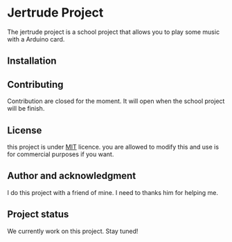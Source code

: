 # Jertrude Project

The jertrude project is a school project that allows you to play some music with a Arduino card.

## Installation

## Contributing
Contribution are closed for the moment. It will open when the school project will be finish.

## License
this project is under [MIT](https://github.com/Betawolfy/Jertrude_project/blob/main/LICENSE) licence. you are allowed to modify this and use is for commercial purposes if you want.

## Author and acknowledgment
I do this project with a friend of mine. I need to thanks him for helping me.

## Project status
We currently work on this project. Stay tuned! 
